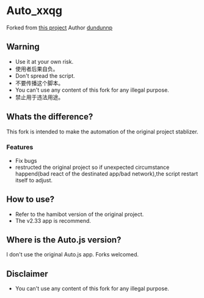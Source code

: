 # Auto_xxqg
Forked from [this project](https://github.com/dundunnp/auto_xuexiqiangguo)
Author [dundunnp](https://github.com/dundunnp)

## Warning
* Use it at your own risk.
* 使用者后果自负。
* Don't spread the script.
* 不要传播这个脚本。
* You can't use any content of this fork for any illegal purpose.
* 禁止用于违法用途。

## Whats the difference?
This fork is intended to make the automation of the original project stablizer.

### Features
* Fix bugs
* restructed the original project so if unexpected circumstance happend(bad react of the destinated app/bad network),the script restart itself to adjust.

## How to use?
* Refer to the hamibot version of the original project.
* The v2.33 app is recommend.

## Where is the Auto.js version?
I don't use the original Auto.js app. Forks welcomed.

## Disclaimer
* You can't use any content of this fork for any illegal purpose.
